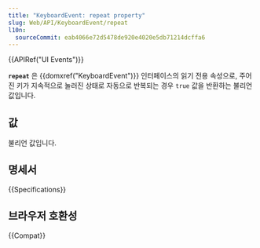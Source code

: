 ```yaml
---
title: "KeyboardEvent: repeat property"
slug: Web/API/KeyboardEvent/repeat
l10n:
  sourceCommit: eab4066e72d5478de920e4020e5db71214dcffa6
---
```


{{APIRef("UI Events")}}

**`repeat`** 은 {{domxref("KeyboardEvent")}} 인터페이스의 읽기 전용 속성으로, 주어진 키가 지속적으로 눌러진 상태로 자동으로 반복되는 경우 `true` 값을 반환하는 불리언 값입니다. 

## 값

불리언 값입니다.

## 명세서

{{Specifications}}

## 브라우저 호환성

{{Compat}}
